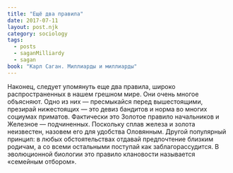 ```yaml
---
title: "Ещё два правила"
date: 2017-07-11
layout: post.njk
category: sociology
tags:
  - posts
  - saganMilliardy
  - sagan
book: "Карл Саган. Миллиарды и миллиарды"
---
```


Наконец, следует упомянуть еще два правила, широко распространенных в нашем грешном мире. Они очень многое объясняют. Одно из них — пресмыкайся перед вышестоящими, презирай нижестоящих — это девиз бандитов и норма во многих социумах приматов. Фактически это Золотое правило начальников и Железное — подчиненных. Поскольку сплав железа и золота неизвестен, назовем его для удобства Оловянным. Другой популярный принцип: в любых обстоятельствах отдавай предпочтение близким родичам, а со всеми остальными поступай как заблагорассудится. В эволюционной биологии это правило клановости называется «семейным отбором».
